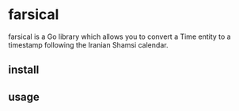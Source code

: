 # farsical

farsical is a Go library which allows you to convert a Time entity to a timestamp following the Iranian Shamsi calendar.

## install

## usage

 
